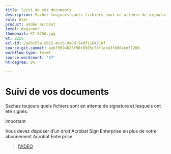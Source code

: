 ```yaml
---
title: Suivi de vos documents
description: Sachez toujours quels fichiers sont en attente de signature et lesquels ont été signés.
role: User
product: adobe acrobat
level: Beginner
thumbnail: KT-8256.jpg
kt: 8256
exl-id: 2a86c55a-cb15-4ccb-9a8d-54df1164310f
source-git-commit: 4ebf9594025f98f0505c58f1ab43fb864ed51206
workflow-type: tm+mt
source-wordcount: '47'
ht-degree: 0%

---
```


# Suivi de vos documents

Sachez toujours quels fichiers sont en attente de signature et lesquels ont été signés.

>[!IMPORTANT]
>
>Vous devez disposer d’un droit Acrobat Sign Enterprise en plus de votre abonnement Acrobat Enterprise.

>[!VIDEO](https://video.tv.adobe.com/v/338492?quality=12&learn=on&hidetitle=true)
